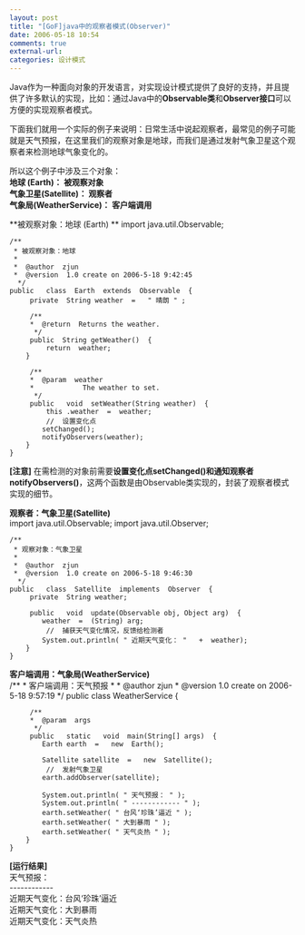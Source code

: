 ```yaml
---
layout: post
title: "[GoF]java中的观察者模式(Observer)"
date: 2006-05-18 10:54
comments: true
external-url: 
categories: 设计模式
---
```


Java作为一种面向对象的开发语言，对实现设计模式提供了良好的支持，并且提供了许多默认的实现，比如：通过Java中的**Observable类**和**Observer接口**可以方便的实现观察者模式。

下面我们就用一个实际的例子来说明：日常生活中说起观察者，最常见的例子可能就是天气预报，在这里我们的观察对象是地球，而我们是通过发射气象卫星这个观察者来检测地球气象变化的。
   
<!-- more -->

所以这个例子中涉及三个对象：  
**地球 (Earth)：			被观察对象**  
**气象卫星(Satellite)：    观察者**  
**气象局(WeatherService)： 客户端调用**  

**被观察对象：地球 (Earth) ** 
	import  java.util.Observable;
	
	/**
	 * 被观察对象：地球
	 * 
	 *  @author  zjun
	 *  @version  1.0 create on 2006-5-18 9:42:45
	  */
	public   class  Earth  extends  Observable  {
	     private  String weather  =   " 晴朗 " ;
	
	     /**
	     *  @return  Returns the weather.
	      */
	     public  String getWeather()  {
	         return  weather;
	    }
	
	     /**
	     *  @param  weather
	     *            The weather to set.
	      */
	     public   void  setWeather(String weather)  {
	         this .weather  =  weather;
	         //  设置变化点
	        setChanged();
	        notifyObservers(weather);
	    }
	}

**[注意]** 在需检测的对象前需要**设置变化点setChanged()和通知观察者notifyObservers()**，这两个函数是由Observable类实现的，封装了观察者模式实现的细节。

**观察者：气象卫星(Satellite)**  
	import  java.util.Observable;
	import  java.util.Observer;
	
	/**
	 * 观察对象：气象卫星
	 * 
	 *  @author  zjun
	 *  @version  1.0 create on 2006-5-18 9:46:30
	  */
	public   class  Satellite  implements  Observer  {
	     private  String weather;
	
	     public   void  update(Observable obj, Object arg)  {
	        weather  =  (String) arg;
	         //  捕获天气变化情况，反馈给检测者
	        System.out.println( " 近期天气变化： "   +  weather);
	    }
	}

**客户端调用：气象局(WeatherService)**  
	/**
	 * 客户端调用：天气预报
	 * 
	 *  @author  zjun
	 *  @version  1.0 create on 2006-5-18 9:57:19
	  */
	public   class  WeatherService  {
	
	     /**
	     *  @param  args
	      */
	     public   static   void  main(String[] args)  {
	        Earth earth  =   new  Earth();
	        
	        Satellite satellite  =   new  Satellite();
	         //  发射气象卫星
	        earth.addObserver(satellite);
	
	        System.out.println( " 天气预报： " );
	        System.out.println( " ------------ " );
	        earth.setWeather( " 台风‘珍珠’逼近 " );
	        earth.setWeather( " 大到暴雨 " );
	        earth.setWeather( " 天气炎热 " );
	    }
	}

**[运行结果]**  
	天气预报：  
	------------   
	近期天气变化：台风‘珍珠’逼近  
	近期天气变化：大到暴雨  
	近期天气变化：天气炎热  


